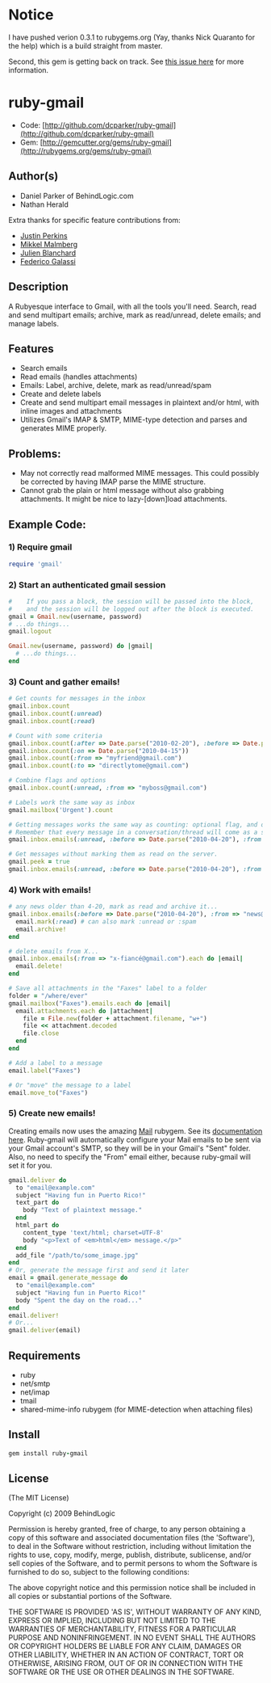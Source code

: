 # Notice

I have pushed verion 0.3.1 to rubygems.org (Yay, thanks Nick Quaranto for the help) which is a build straight from master.

Second, this gem is getting back on track. See [this issue here](https://github.com/dcparker/ruby-gmail/issues/58) for more information.

# ruby-gmail

* Code: [http://github.com/dcparker/ruby-gmail](http://github.com/dcparker/ruby-gmail)
* Gem: [http://gemcutter.org/gems/ruby-gmail](http://rubygems.org/gems/ruby-gmail)

## Author(s)

* Daniel Parker of BehindLogic.com
* Nathan Herald

Extra thanks for specific feature contributions from:

  * [Justin Perkins](http://github.com/justinperkins)
  * [Mikkel Malmberg](http://github.com/mikker)
  * [Julien Blanchard](http://github.com/julienXX)
  * [Federico Galassi](http://github.com/fgalassi)

## Description

A Rubyesque interface to Gmail, with all the tools you'll need. Search, read and send multipart emails; archive, mark as read/unread, delete emails; and manage labels.

## Features

* Search emails
* Read emails (handles attachments)
* Emails: Label, archive, delete, mark as read/unread/spam
* Create and delete labels
* Create and send multipart email messages in plaintext and/or html, with inline images and attachments
* Utilizes Gmail's IMAP & SMTP, MIME-type detection and parses and generates MIME properly.

## Problems:

* May not correctly read malformed MIME messages. This could possibly be corrected by having IMAP parse the MIME structure.
* Cannot grab the plain or html message without also grabbing attachments. It might be nice to lazy-[down]load attachments.

## Example Code:

### 1) Require gmail

```ruby
require 'gmail'
```
    
### 2) Start an authenticated gmail session

```ruby
#    If you pass a block, the session will be passed into the block,
#    and the session will be logged out after the block is executed.
gmail = Gmail.new(username, password)
# ...do things...
gmail.logout

Gmail.new(username, password) do |gmail|
  # ...do things...
end
```

### 3) Count and gather emails!
    
```ruby
# Get counts for messages in the inbox
gmail.inbox.count
gmail.inbox.count(:unread)
gmail.inbox.count(:read)

# Count with some criteria
gmail.inbox.count(:after => Date.parse("2010-02-20"), :before => Date.parse("2010-03-20"))
gmail.inbox.count(:on => Date.parse("2010-04-15"))
gmail.inbox.count(:from => "myfriend@gmail.com")
gmail.inbox.count(:to => "directlytome@gmail.com")

# Combine flags and options
gmail.inbox.count(:unread, :from => "myboss@gmail.com")

# Labels work the same way as inbox
gmail.mailbox('Urgent').count

# Getting messages works the same way as counting: optional flag, and optional arguments
# Remember that every message in a conversation/thread will come as a separate message.
gmail.inbox.emails(:unread, :before => Date.parse("2010-04-20"), :from => "myboss@gmail.com")

# Get messages without marking them as read on the server.
gmail.peek = true
gmail.inbox.emails(:unread, :before => Date.parse("2010-04-20"), :from => "myboss@gmail.com")
```

### 4) Work with emails!

```ruby
# any news older than 4-20, mark as read and archive it...
gmail.inbox.emails(:before => Date.parse("2010-04-20"), :from => "news@nbcnews.com").each do |email|
  email.mark(:read) # can also mark :unread or :spam
  email.archive!
end

# delete emails from X...
gmail.inbox.emails(:from => "x-fiancé@gmail.com").each do |email|
  email.delete!
end

# Save all attachments in the "Faxes" label to a folder
folder = "/where/ever"
gmail.mailbox("Faxes").emails.each do |email|
  email.attachments.each do |attachment|
    file = File.new(folder + attachment.filename, "w+")
    file << attachment.decoded
    file.close
  end
end

# Add a label to a message
email.label("Faxes")

# Or "move" the message to a label
email.move_to("Faxes")
```

### 5) Create new emails!

Creating emails now uses the amazing [Mail](http://rubygems.org/gems/mail) rubygem. See its [documentation here](http://github.com/mikel/mail). Ruby-gmail will automatically configure your Mail emails to be sent via your Gmail account's SMTP, so they will be in your Gmail's "Sent" folder. Also, no need to specify the "From" email either, because ruby-gmail will set it for you.

```ruby
gmail.deliver do
  to "email@example.com"
  subject "Having fun in Puerto Rico!"
  text_part do
    body "Text of plaintext message."
  end
  html_part do
    content_type 'text/html; charset=UTF-8'
    body "<p>Text of <em>html</em> message.</p>"
  end
  add_file "/path/to/some_image.jpg"
end
# Or, generate the message first and send it later
email = gmail.generate_message do
  to "email@example.com"
  subject "Having fun in Puerto Rico!"
  body "Spent the day on the road..."
end
email.deliver!
# Or...
gmail.deliver(email)
```

## Requirements

* ruby
* net/smtp
* net/imap
* tmail
* shared-mime-info rubygem (for MIME-detection when attaching files)

## Install

```ruby
gem install ruby-gmail
```

## License

(The MIT License)

Copyright (c) 2009 BehindLogic

Permission is hereby granted, free of charge, to any person obtaining
a copy of this software and associated documentation files (the
'Software'), to deal in the Software without restriction, including
without limitation the rights to use, copy, modify, merge, publish,
distribute, sublicense, and/or sell copies of the Software, and to
permit persons to whom the Software is furnished to do so, subject to
the following conditions:

The above copyright notice and this permission notice shall be
included in all copies or substantial portions of the Software.

THE SOFTWARE IS PROVIDED 'AS IS', WITHOUT WARRANTY OF ANY KIND,
EXPRESS OR IMPLIED, INCLUDING BUT NOT LIMITED TO THE WARRANTIES OF
MERCHANTABILITY, FITNESS FOR A PARTICULAR PURPOSE AND NONINFRINGEMENT.
IN NO EVENT SHALL THE AUTHORS OR COPYRIGHT HOLDERS BE LIABLE FOR ANY
CLAIM, DAMAGES OR OTHER LIABILITY, WHETHER IN AN ACTION OF CONTRACT,
TORT OR OTHERWISE, ARISING FROM, OUT OF OR IN CONNECTION WITH THE
SOFTWARE OR THE USE OR OTHER DEALINGS IN THE SOFTWARE.
